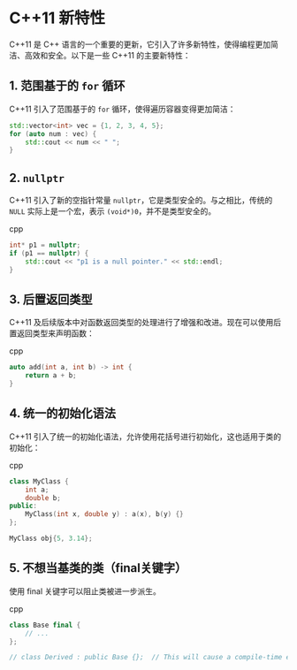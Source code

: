 # C++11 新特性

C++11 是 C++ 语言的一个重要的更新，它引入了许多新特性，使得编程更加简洁、高效和安全。以下是一些 C++11 的主要新特性：

## 1. 范围基于的 `for` 循环

C++11 引入了范围基于的 `for` 循环，使得遍历容器变得更加简洁：

```cpp
std::vector<int> vec = {1, 2, 3, 4, 5};
for (auto num : vec) {
    std::cout << num << " ";
}
```

2\. `nullptr`
-------------

C++11 引入了新的空指针常量 `nullptr`，它是类型安全的。与之相比，传统的 `NULL` 实际上是一个宏，表示 `(void*)0`，并不是类型安全的。

cpp

```cpp
int* p1 = nullptr;
if (p1 == nullptr) {
    std::cout << "p1 is a null pointer." << std::endl;
}
```

3\. 后置返回类型
----------

C++11 及后续版本中对函数返回类型的处理进行了增强和改进。现在可以使用后置返回类型来声明函数：

cpp

```cpp
auto add(int a, int b) -> int {
    return a + b;
}
```

4\. 统一的初始化语法
------------

C++11 引入了统一的初始化语法，允许使用花括号进行初始化，这也适用于类的初始化：

cpp

```cpp
class MyClass {
    int a;
    double b;
public:
    MyClass(int x, double y) : a(x), b(y) {}
};

MyClass obj{5, 3.14};
```

5\.  不想当基类的类（final关键字）
------------

使用 final 关键字可以阻止类被进一步派生。

cpp

```cpp
class Base final {
    // ...
};

// class Derived : public Base {};  // This will cause a compile-time error.
```